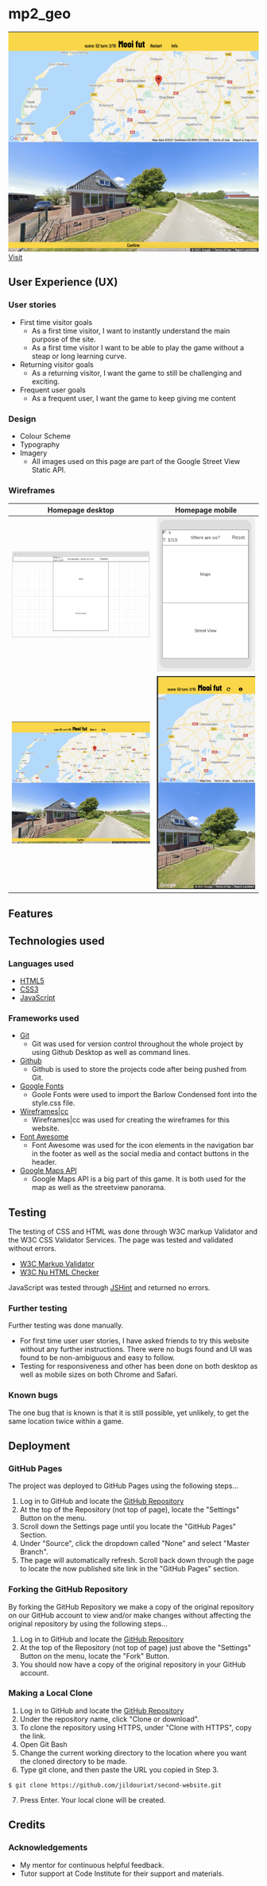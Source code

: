 # mp2_geo
![screenshot landing desktop](assets/img/screenshots/screenshot_desktop.png)
[Visit](https://jildourixt.github.io/mp2_geo/.)

## User Experience (UX)

### User stories
* First time visitor goals
	* As a first time visitor, I want to instantly understand the main purpose of the site.
	* As a first time visitor I want to be able to play the game without a steap or long learning curve.
* Returning visitor goals
	* As a returning visitor, I want the game to still be challenging and exciting.
* Frequent user goals
	* As a frequent user, I want the game to keep giving me content 

### Design
* Colour Scheme
* Typography
* Imagery
	* All images used on this page are part of the Google Street View Static API.

### Wireframes
| Homepage desktop | Homepage mobile |
| ---------------- | --------------- |
| ![homepage wireframe desktop](assets/img/wireframes/wireframe_desktop.png) | ![homepage wireframe mobile](assets/img/wireframes/wireframe_mobile.png) |
| ![homepage screenshot desktop](assets/img/screenshots/screenshot_desktop.png) | ![homepage screenshot mobile](assets/img/screenshots/screenshot_mobile.png) |

## Features

## Technologies used
### Languages used
* [HTML5](https://en.wikipedia.org/wiki/HTML5)
* [CSS3](https://en.wikipedia.org/wiki/Cascading_Style_Sheets)
* [JavaScript](https://en.wikipedia.org/wiki/JavaScript)

### Frameworks used
* [Git](https://git-scm.com/)
	* Git was used for version control throughout the whole project by using Github Desktop as well as command lines. 
* [Github](https://github.com/)
	* Github is used to store the projects code after being pushed from Git.
* [Google Fonts](https://fonts.google.com/)
	* Goole Fonts were used to import the Barlow Condensed font into the style.css file.
* [Wireframes|cc](https://wireframe.cc)
	* Wireframes|cc was used for creating the wireframes for this website.
* [Font Awesome](https://fontawesome.com/)
	* Font Awesome was used for the icon elements in the navigation bar in the footer as well as the social media and contact buttons in the header.
* [Google Maps API](https://developers.google.com/maps/documentation/javascript/overview)
	* Google Maps API is a big part of this game. It is both used for the map as well as the streetview panorama.

## Testing

The testing of CSS and HTML was done through W3C markup Validator and the W3C CSS Validator Services. The page was tested and validated without errors. 

* [W3C Markup Validator](https://jigsaw.w3.org/css-validator/#validate_by_input)
* [W3C Nu HTML Checker](https://validator.w3.org/nu/#textarea)

JavaScript was tested through [JSHint](https://jshint.com) and returned no errors.

### Further testing

Further testing was done manually.
* For first time user user stories, I have asked friends to try this website without any further instructions. There were no bugs found and UI was found to be non-ambiguous and easy to follow.
* Testing for responsiveness and other has been done on both desktop as well as mobile sizes on both Chrome and Safari.

### Known bugs
The one bug that is known is that it is still possible, yet unlikely, to get the same location twice within a game. 

## Deployment

### GitHub Pages

The project was deployed to GitHub Pages using the following steps...
1. Log in to GitHub and locate the [GitHub Repository](https://github.com/jildourixt/mp2_geo.git)
2. At the top of the Repository (not top of page), locate the "Settings" Button on the menu.
4. Scroll down the Settings page until you locate the "GitHub Pages" Section.
5. Under "Source", click the dropdown called "None" and select "Master Branch".
6. The page will automatically refresh.
Scroll back down through the page to locate the now published site link in the "GitHub Pages" section.

### Forking the GitHub Repository

By forking the GitHub Repository we make a copy of the original repository on our GitHub account to view and/or make changes without affecting the original repository by using the following steps...

1. Log in to GitHub and locate the [GitHub Repository](https://github.com/jildourixt/mp2_geo.git)
2. At the top of the Repository (not top of page) just above the "Settings" Button on the menu, locate the "Fork" Button.
3. You should now have a copy of the original repository in your GitHub account.

### Making a Local Clone

1. Log in to GitHub and locate the [GitHub Repository](https://github.com/jildourixt/mp2_geo.git)
2. Under the repository name, click "Clone or download".
3. To clone the repository using HTTPS, under "Clone with HTTPS", copy the link.
4. Open Git Bash
5. Change the current working directory to the location where you want the cloned directory to be made.
6. Type git clone, and then paste the URL you copied in Step 3.
``` 
$ git clone https://github.com/jildourixt/second-website.git
```
7. Press Enter. Your local clone will be created.

## Credits

### Acknowledgements
* My mentor for continuous helpful feedback.
* Tutor support at Code Institute for their support and materials.